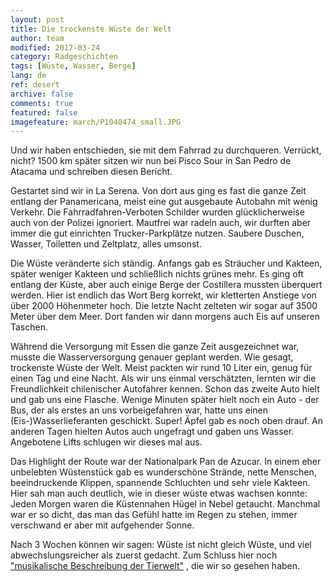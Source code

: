 ```yaml
---
layout: post
title: Die trockenste Wüste der Welt
author: team
modified: 2017-03-24
category: Radgeschichten
tags: [Wüste, Wasser, Berge]
lang: de
ref: desert
archive: false
comments: true
featured: false
imagefeature: march/P1040474_small.JPG
---
```


Und wir haben entschieden, sie mit dem Fahrrad zu durchqueren. Verrückt, nicht? 1500 km später sitzen wir nun bei Pisco Sour in San Pedro de Atacama und schreiben diesen Bericht.

Gestartet sind wir in La Serena. Von dort aus ging es fast die ganze Zeit entlang der Panamericana, meist eine gut ausgebaute Autobahn mit wenig Verkehr. Die Fahrradfahren-Verboten Schilder wurden glücklicherweise auch von der Polizei ignoriert. Mautfrei war radeln auch, wir durften aber immer die gut einrichten Trucker-Parkplätze nutzen. Saubere Duschen, Wasser, Toiletten und Zeltplatz, alles umsonst.

Die Wüste veränderte sich ständig. Anfangs gab es Sträucher und Kakteen, später weniger Kakteen und schließlich nichts grünes mehr. Es ging oft entlang der Küste, aber auch einige Berge der Costillera mussten überquert werden. Hier ist endlich das Wort Berg korrekt, wir kletterten Anstiege von über 2000 Höhenmeter hoch. Die letzte Nacht zelteten wir sogar auf 3500 Meter über dem Meer. Dort fanden wir dann morgens auch Eis auf unseren Taschen.

Während die Versorgung mit Essen die ganze Zeit ausgezeichnet war, musste die Wasserversorgung genauer geplant werden. Wie gesagt, trockenste Wüste der Welt. Meist packten wir rund 10 Liter ein, genug für einen Tag und eine Nacht. Als wir uns einmal verschätzten, lernten wir die Freundlichkeit chilenischer Autofahrer kennen. Schon das zweite Auto hielt und gab uns eine Flasche. Wenige Minuten später hielt noch ein Auto - der Bus, der als erstes an uns vorbeigefahren war, hatte uns einen (Eis-)Wasserlieferanten geschickt. Super! Äpfel gab es noch oben drauf. An anderen Tagen hielten Autos auch ungefragt und gaben uns Wasser. Angebotene Lifts schlugen wir dieses mal aus.

Das Highlight der Route war der Nationalpark Pan de Azucar. In einem eher unbelebten Wüstenstück gab es wunderschöne Strände, nette Menschen, beeindruckende Klippen, spannende Schluchten und sehr viele Kakteen. Hier sah man auch deutlich, wie in dieser wüste etwas wachsen konnte: Jeden Morgen waren die Küstennahen Hügel in Nebel getaucht. Manchmal war er so dicht, das man das Gefühl hatte im Regen zu stehen, immer verschwand er aber mit aufgehender Sonne.

Nach 3 Wochen können wir sagen: Wüste ist nicht gleich Wüste, und viel abwechslungsreicher als zuerst gedacht. Zum Schluss hier noch ["musikalische Beschreibung der Tierwelt"](https://youtube.com/watch?v=apCal7ihvy0) , die wir so gesehen haben.

